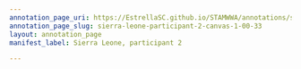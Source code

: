 ```yaml
---
annotation_page_uri: https://EstrellaSC.github.io/STAMWWA/annotations/sierra-leone-participant-2-canvas-1-00-33.json
annotation_page_slug: sierra-leone-participant-2-canvas-1-00-33
layout: annotation_page
manifest_label: Sierra Leone, participant 2

---
```

